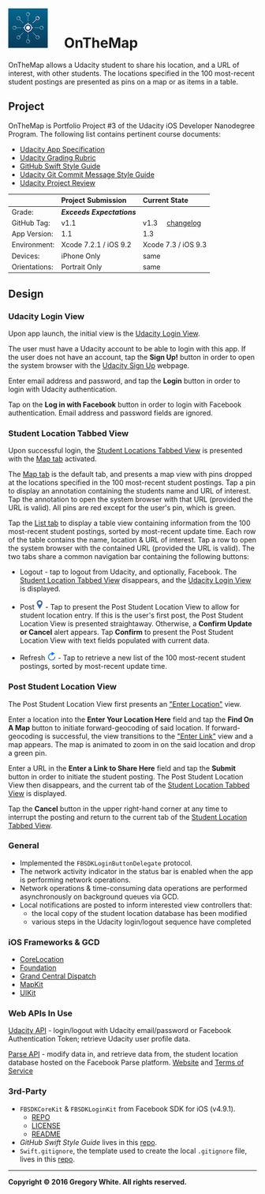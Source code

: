 # ![App Icon](./Paperwork/READMEFiles/OnTheMap_80.png)&nbsp;&nbsp;&nbsp;&nbsp;&nbsp;OnTheMap

OnTheMap allows a Udacity student to share his location, and a URL of interest, with other students.  The locations specified in the 100 most-recent student postings are presented as pins on a map or as items in a table.  

## Project

OnTheMap is Portfolio Project #3 of the Udacity iOS Developer Nanodegree Program.  The following list contains pertinent course documents:
* [Udacity App Specification](./Paperwork/Udacity/UdacityAppSpecification.pdf)  
* [Udacity Grading Rubric](./Paperwork/Udacity/UdacityGradingRubric.pdf)  
* [GitHub Swift Style Guide](./Paperwork/Udacity/GitHubSwiftStyleGuide.pdf)  
* [Udacity Git Commit Message Style Guide](./Paperwork/Udacity/UdacityGitCommitMessageStyleGuide.pdf)  
* [Udacity Project Review](./Paperwork/Udacity/ProjectReview.pdf)

|               | Project Submission         | Current State |
| :----------   | :-------------             | :----------- |
| Grade:        | ***Exceeds Expectations*** |               |
| GitHub Tag:   | v1.1                       | v1.3&nbsp;&nbsp;&nbsp;&nbsp;&nbsp;[changelog](./Paperwork/READMEFiles/ChangeLog.md)|
| App Version:  | 1.1                        | 1.3 |
| Environment:  | Xcode 7.2.1 / iOS 9.2      | Xcode 7.3 / iOS 9.3 |
| Devices:      | iPhone Only                | same |
| Orientations: | Portrait Only              | same |

## Design  

### Udacity Login View

Upon app launch, the initial view is the [Udacity Login View](./Paperwork/READMEFiles/UdacityLoginView.md).

The user must have a Udacity account to be able to login with this app.  If the user does not have an account, tap the **Sign Up!** button in order to open the system browser with the [Udacity Sign Up](./Paperwork/READMEFiles/UdacitySignUpWebpage.md) webpage.

Enter email address and password, and tap the **Login** button in order to login with Udacity authentication.

Tap on the **Log in with Facebook** button in order to login with Facebook authentication.  Email address and password fields are ignored.

### Student Location Tabbed View

Upon successful login, the [Student Locations Tabbed View](./Paperwork/READMEFiles/StudentLocationsTabbedView.md) is presented with the [Map tab](./Paperwork/READMEFiles/StudentLocationsTabbedView.md) activated.  

The [Map tab](./Paperwork/READMEFiles/StudentLocationsTabbedView.md) is the default tab, and presents a map view with pins dropped at the locations specified in the 100 most-recent student postings.  Tap a pin to display an annotation containing the students name and URL of interest.  Tap the annotation to open the system browser with that URL (provided the URL is valid).  All pins are red except for the user's pin, which is green.

Tap the [List tab](./Paperwork/READMEFiles/StudentLocationsTabbedView.md) to display a table view containing information from the 100 most-recent student postings, sorted by most-recent update time.  Each row of the table contains the name, location & URL of interest.  Tap a row to open the system browser with the contained URL (provided the URL is valid).  The two tabs share a common navigation bar containing the following buttons:

* Logout - tap to logout from Udacity, and optionally, Facebook.  The [Student Location Tabbed View](./Paperwork/READMEFiles/StudentLocationsTabbedView.md) disappears, and the [Udacity Login View](./Paperwork/READMEFiles/UdacityLoginView.md) is displayed.  

* Post ![Pin Button](./Paperwork/READMEFiles/PinIcon.png) - Tap to present the Post Student Location View to allow for student location entry.  If this is the user's first post, the Post Student Location View is presented straightaway.  Otherwise, a **Confirm Update or Cancel** alert appears.  Tap **Confirm** to present the Post Student Location View with text fields populated with current data.

* Refresh ![Refresh Button](./Paperwork/READMEFiles/RefreshIcon.png) - Tap to retrieve a new list of the 100 most-recent student postings, sorted by most-recent update time.

### Post Student Location View

The Post Student Location View first presents an ["Enter Location"](./Paperwork/READMEFiles/PostStudentLocationView.md) view.

Enter a location into the **Enter Your Location Here** field and tap the **Find On A Map** button to initiate forward-geocoding of said location.  If forward-geocoding is successful, the view transitions to the ["Enter Link"](./Paperwork/READMEFiles/PostStudentLocationView.md) view and a map appears.  The map is animated to zoom in on the said location and drop a green pin.

Enter a URL in the **Enter a Link to Share Here** field and tap the **Submit** button in order to initiate the student posting.  The Post Student Location View then disappears, and the current tab of the [Student Location Tabbed View](./Paperwork/READMEFiles/StudentLocationsTabbedView.md) is displayed.

Tap the **Cancel** button in the upper right-hand corner at any time to interrupt the posting and return to the current tab of the [Student Location Tabbed View](./Paperwork/READMEFiles/StudentLocationsTabbedView.md).

### General

* Implemented the ```FBSDKLoginButtonDelegate``` protocol.
* The network activity indicator in the status bar is enabled when the app is performing network operations.
* Network operations & time-consuming data operations are performed asynchronously on background queues via GCD.
* Local notifications are posted to inform interested view controllers that:
  - the local copy of the student location database has been modified
  - various steps in the Udacity login/logout sequence have completed

### iOS Frameworks & GCD

- [CoreLocation](./Paperwork/READMEFiles/CoreLocation.md)
- [Foundation](./Paperwork/READMEFiles/Foundation.md)
- [Grand Central Dispatch](./Paperwork/READMEFiles/GCD.md)
- [MapKit](./Paperwork/READMEFiles/MapKit.md)
- [UIKit](./Paperwork/READMEFiles/UIKit.md)

### Web APIs In Use

[Udacity API](./Paperwork/APIs/UdacityAPIOverview.pdf) - login/logout with Udacity email/password or Facebook Authentication Token; retrieve Udacity user profile data.

[Parse API](./Paperwork/APIs/ParseAPIOverview.pdf) - modify data in, and retrieve data from, the student location database hosted on the Facebook Parse platform.  [Website](https://parse.com) and [Terms of Service](https://parse.com/policies)

### 3rd-Party

* `FBSDKCoreKit` & `FBSDKLoginKit` from Facebook SDK for iOS (v4.9.1).
  - [REPO](https://github.com/facebook/facebook-ios-sdk)
  - [LICENSE](./Paperwork/Licenses/FacebookSDK_LICENSE.txt)
  - [README](./Paperwork/Licenses/FacebookSDK_README.txt)
* *GitHub Swift Style Guide* lives in this [repo](https://github.com/github/swift-style-guide).
* `Swift.gitignore`, the template used to create the local `.gitignore` file, lives in this [repo](https://github.com/github/gitignore).

---
**Copyright © 2016 Gregory White. All rights reserved.**

